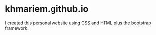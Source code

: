 # khmariem.github.io

I created this personal website using CSS and HTML plus the bootstrap framework.

